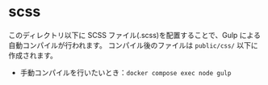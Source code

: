 # scss

このディレクトリ以下に SCSS ファイル(.scss)を配置することで、Gulp による自動コンパイルが行われます。
コンパイル後のファイルは `public/css/` 以下に作成されます。

- 手動コンパイルを行いたいとき：`docker compose exec node gulp`
